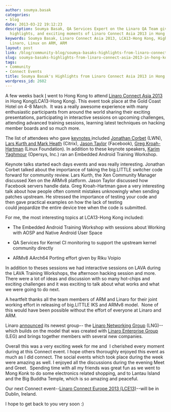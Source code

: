 ```yaml
---
author: soumya.basak
categories:
- blog
date: 2013-03-22 19:12:23
description: Soumya Basak, QA Services Expert on the Linaro QA Team gives his impressions,
  highlights, and exciting moments of Linaro Connect Asia 2013 in Hong Kong.
keywords: Soumya Basak, Linaro Connect Asia 2013, LCA13-Hong Kong, Highlights, Dublin,
  Linaro, Linux on ARM, ARM
layout: post
link: /blog/community-blog/soumya-basaks-highlights-from-linaro-connect-asia-2013-in-hong-kong/
slug: soumya-basaks-highlights-from-linaro-connect-asia-2013-in-hong-kong
tags:
- Community
- Connect Events
title: Soumya Basak's Highlights from Linaro Connect Asia 2013 in Hong Kong
wordpress_id: 2602
---
```


A few weeks back [I](/linux-on-arm/meet-the-team/soumya-basak/) went to Hong Kong to attend [Linaro Connect Asia 2013](https://wiki.linaro.org/Events/LCA13) in Hong Kong(LCA13-Hong Kong). This event took place at the Gold Coast Hotel on 4-8 March.  It was a really awesome experience with many enthusiastic participants from around the world sharing their exciting presentations, participating in interactive sessions on upcoming challenges, attending advanced training sessions, learning latest techniques on hacking member boards and so much more.

The list of attendees who gave [keynotes ](/linaro-blog/2013/02/12/linaro-announces-keynote-speakers-for-linaro-connect-asia-2013/)included [Jonathan Corbet](http://lca-13.zerista.com/event/member/72345) (LWN), [Lars Kurth and Mark Heath](http://lca-13.zerista.com/event/member/72404) (Citrix), [Jason Taylor](http://lca-13.zerista.com/event/member/72662) (Facebook), [Greg Kroah-Hartman](http://lca-13.zerista.com/event/member/72405) (Linux Foundation). In addition to these keynote speakers, [Karim Yaghmour](/linaro-blog/2013/02/21/embedded-android-training-workshop-to-be-held-at-linaro-connect-asia-2013/) (Opersys, Inc.) ran an Embedded Android Training Workshop.

Keynote talks started each days events and was really interesting. Jonathan Corbet talked about the importance of taking the big.LITTLE switcher code forward for community review. Lars Kurth, the Xen Community Manager discussed Xen on the ARMv8 platform. Jason Taylor discussed how Facebook servers handle data. Greg Kroah-Hartman gave a very interesting talk about how people often commit mistakes unknowingly when sending patches upstream. He stressed the importance of testing your code and then gave practical examples on how the lack of testing could jeopardize the entire device tree when the code is submitted.

For me, the most interesting topics at LCA13-Hong Kong included:




  * The Embedded Android Training Workshop with sessions about Working with AOSP and Native Android User Space


  * QA Services for Kernel CI monitoring to support the upstream kernel community directly


  * ARMv8 AArch64 Porting effort given by Riku Voipio


In addition to theses sessions we had interactive sessions on LAVA during the LAVA Training Workshops, the afternoon hacking session and more. There were a lot of ideas and discussion with so many hot-chips and exciting challenges and it was exciting to talk about what works and what we were going to do next.

A heartfelt thanks all the team members of ARM and Linaro for their joint working effort in releasing of big.LITTLE IKS and ARMv8 model.  None of this would have been possible without the effort of everyone at Linaro and ARM.

Linaro [announced](/news/networking-leaders-collaborate-to-maximize-choice-performance-and-power-efficiency/en) its newest group-- the [Linaro Networking Group](/engineering/lng) (LNG)-- which builds on the model that was created with [Linaro Enterprise Group](/engineering/leg) (LEG) and brings together members with several new companies.

Overall this was a very exciting week for me and  I cherished every moment during at this Connect event. I hope others thoroughly enjoyed this event as much as I did connect. The social events which took place during the week were amazing as well. I enjoyed all the discussions during the evening Meet and Greet.  Spending time with all my friends was great fun as we went to Mong Konk to do some electronics related shopping, and to Lantau Island and the Big Buddha Temple, which is so amazing and peaceful.

Our next Connect event--[Linaro Connect Europe 2013 (LCE13)](http://connect.linaro.org)--will be in Dublin, Ireland.

I hope to get back to you very soon :)